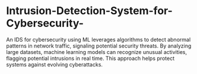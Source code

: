 # Intrusion-Detection-System-for-Cybersecurity-
An IDS for cybersecurity using ML leverages algorithms to detect abnormal patterns in network traffic, signaling potential security threats. By analyzing large datasets, machine learning models can recognize unusual activities, flagging potential intrusions in real time. This approach helps protect systems against evolving cyberattacks.
